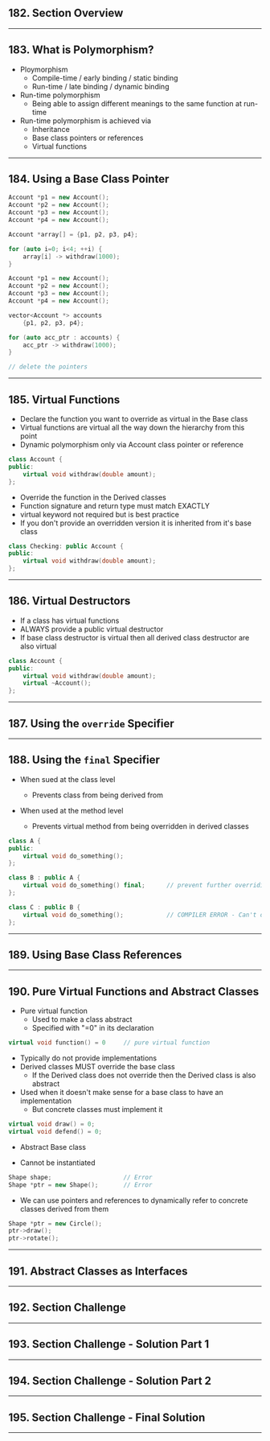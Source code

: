 ## 182. Section Overview

***

## 183. What is Polymorphism?

* Ploymorphism
    - Compile-time / early binding / static binding
    - Run-time / late binding / dynamic binding
* Run-time polymorphism
    - Being able to assign different meanings to the same function at run-time
* Run-time polymorphism is achieved via
    - Inheritance
    - Base class pointers or references
    - Virtual functions

***

## 184. Using a Base Class Pointer

```c++
Account *p1 = new Account();
Account *p2 = new Account();
Account *p3 = new Account();
Account *p4 = new Account();

Account *array[] = {p1, p2, p3, p4};

for (auto i=0; i<4; ++i) {
    array[i] -> withdraw(1000);
}
```

```c++
Account *p1 = new Account();
Account *p2 = new Account();
Account *p3 = new Account();
Account *p4 = new Account();

vector<Account *> accounts
    {p1, p2, p3, p4};

for (auto acc_ptr : accounts) {
    acc_ptr -> withdraw(1000);
}

// delete the pointers
```
***

## 185. Virtual Functions

* Declare the function you want to override as virtual in the Base class
* Virtual functions are virtual all the way down the hierarchy from this point
* Dynamic polymorphism only via Account class pointer or reference 

```c++
class Account {
public:
    virtual void withdraw(double amount);
};
```

* Override the function in the Derived classes
* Function signature and return type must match EXACTLY
* virtual keyword not required but is best practice
* If you don't provide an overridden version it is inherited from it's base class

```c++
class Checking: public Account {
public:
    virtual void withdraw(double amount);
};
```
***

## 186. Virtual Destructors

* If a class has virtual functions
* ALWAYS provide a public virtual destructor
* If base class destructor is virtual then all derived class destructor are also virtual

```c++
class Account {
public:
    virtual void withdraw(double amount);
    virtual ~Account();
};
```

***

## 187. Using the `override` Specifier

***

## 188. Using the `final` Specifier

* When sued at the class level
    - Prevents class from being derived from

* When used at the method level
    - Prevents virtual method from being overridden in derived classes

```c++
class A {
public:
    virtual void do_something();
};

class B : public A {
    virtual void do_something() final;      // prevent further overriding
};

class C : public B {
    virtual void do_something();            // COMPILER ERROR - Can't override
};
```

***

## 189. Using Base Class References

***

## 190. Pure Virtual Functions and Abstract Classes

* Pure virtual function
    - Used to make a class abstract
    - Specified with "=0" in its declaration
```c++
virtual void function() = 0     // pure virtual function
```
* Typically do not provide implementations
* Derived classes MUST override the base class
    - If the Derived class does not override then the Derived class is also abstract
* Used when it doesn't make sense for a base class to have an implementation
    - But concrete classes must implement it
```c++
virtual void draw() = 0;
virtual void defend() = 0;
```

* Abstract Base class
- Cannot be instantiated
```c++
Shape shape;                    // Error
Shape *ptr = new Shape();       // Error
```
* We can use pointers and references to dynamically refer to concrete classes derived from them
```c++
Shape *ptr = new Circle();
ptr->draw();
ptr->rotate();
```
***

## 191. Abstract Classes as Interfaces

***

## 192. Section Challenge

***

## 193. Section Challenge - Solution Part 1

***

## 194. Section Challenge - Solution Part 2

***

## 195. Section Challenge - Final Solution

***
